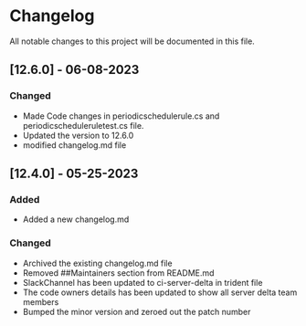 # Changelog

All notable changes to this project will be documented in this file.

## [12.6.0] - 06-08-2023

### Changed

- Made Code changes in periodicschedulerule.cs and periodicscheduleruletest.cs file.
- Updated the version to 12.6.0
- modified changelog.md file

## [12.4.0] - 05-25-2023

### Added

- Added a new changelog.md

### Changed

- Archived the existing changelog.md file
- Removed ##Maintainers section from README.md
- SlackChannel has been updated to ci-server-delta in trident file
- The code owners details has been updated to show all server delta team members
- Bumped the minor version and zeroed out the patch number